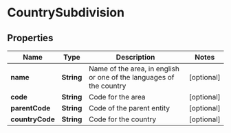 
# CountrySubdivision

## Properties
Name | Type | Description | Notes
------------ | ------------- | ------------- | -------------
**name** | **String** | Name of the area, in english or one of the languages of the country |  [optional]
**code** | **String** | Code for the area |  [optional]
**parentCode** | **String** | Code of the parent entity |  [optional]
**countryCode** | **String** | Code for the country | [optional]


